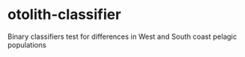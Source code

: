# otolith-classifier
Binary classifiers test for differences in West and South coast pelagic populations
